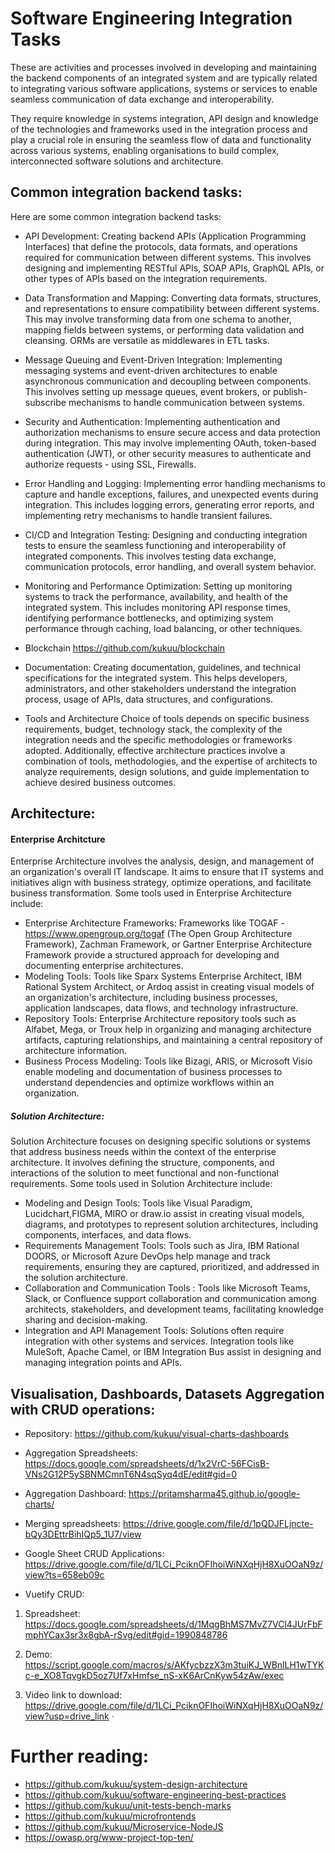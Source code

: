 # Software Engineering Integration Tasks
These are activities and processes involved in developing and maintaining the backend components of an integrated system and are typically related to integrating various software applications, systems or services to enable seamless communication of data exchange and interoperability.

They require knowledge in systems integration, API design and knowledge of the technologies and frameworks used in the integration process and play a crucial role in ensuring the seamless flow of data and functionality across various systems, enabling organisations to build complex, interconnected software solutions and architecture.

## Common integration backend tasks:
Here are some common integration backend tasks: 

- API Development: 
Creating backend APIs (Application Programming Interfaces) that define the protocols, data formats, and operations required for communication between different systems. This involves designing and implementing RESTful APIs, SOAP APIs, GraphQL APIs, or other types of APIs based on the integration requirements.

-  Data Transformation and Mapping:
Converting data formats, structures, and representations to ensure compatibility between different systems. This may involve transforming data from one schema to another, mapping fields between systems, or performing data validation and cleansing. ORMs are versatile as middlewares in ETL tasks.

- Message Queuing and Event-Driven Integration: 
Implementing messaging systems and event-driven architectures to enable asynchronous communication and decoupling between components. This involves setting up message queues, event brokers, or publish-subscribe mechanisms to handle communication between systems.

- Security and Authentication: 
Implementing authentication and authorization mechanisms to ensure secure access and data protection during integration. This may involve implementing OAuth, token-based authentication (JWT), or other security measures to authenticate and authorize requests - using SSL, Firewalls.

- Error Handling and Logging: 
Implementing error handling mechanisms to capture and handle exceptions, failures, and unexpected events during integration. This includes logging errors, generating error reports, and implementing retry mechanisms to handle transient failures.

- CI/CD and Integration Testing: 
Designing and conducting integration tests to ensure the seamless functioning and interoperability of integrated components. This involves testing data exchange, communication protocols, error handling, and overall system behavior.

- Monitoring and Performance Optimization: 
Setting up monitoring systems to track the performance, availability, and health of the integrated system. This includes monitoring API response times, identifying performance bottlenecks, and optimizing system performance through caching, load balancing, or other techniques.

- Blockchain
https://github.com/kukuu/blockchain

- Documentation: 
Creating documentation, guidelines, and technical specifications for the integrated system. This helps developers, administrators, and other stakeholders understand the integration process, usage of APIs, data structures, and configurations.

- Tools and Architecture
Choice of tools depends on specific business requirements, budget, technology stack, the complexity of the integration needs and the specific methodologies or frameworks adopted. Additionally, effective architecture practices involve a combination of tools, methodologies, and the expertise of architects to analyze requirements, design solutions, and guide implementation to achieve desired business outcomes.


## Architecture:

#### Enterprise Architcture
Enterprise Architecture involves the analysis, design, and management of an organization's overall IT landscape. It aims to ensure that IT systems and initiatives align with business strategy, optimize operations, and facilitate business transformation. Some tools used in Enterprise Architecture include:

- Enterprise Architecture Frameworks: Frameworks like TOGAF - https://www.opengroup.org/togaf (The Open Group Architecture Framework), Zachman Framework, or Gartner Enterprise Architecture Framework provide a structured approach for developing and documenting enterprise architectures.
- Modeling Tools: Tools like Sparx Systems Enterprise Architect, IBM Rational System Architect, or Ardoq assist in creating visual models of an organization's architecture, including business processes, application landscapes, data flows, and technology infrastructure.
- Repository Tools: Enterprise Architecture repository tools such as Alfabet, Mega, or Troux help in organizing and managing architecture artifacts, capturing relationships, and maintaining a central repository of architecture information.
- Business Process Modeling: Tools like Bizagi, ARIS, or Microsoft Visio enable modeling and documentation of business processes to understand dependencies and optimize workflows within an organization. 

##### Solution Architecture:
Solution Architecture focuses on designing specific solutions or systems that address business needs within the context of the enterprise architecture. It involves defining the structure, components, and interactions of the solution to meet functional and non-functional requirements. Some tools used in Solution Architecture include:
- Modeling and Design Tools: Tools like Visual Paradigm, Lucidchart,FIGMA, MIRO or draw.io assist in creating visual models, diagrams, and prototypes to represent solution architectures, including components, interfaces, and data flows.
- Requirements Management Tools: Tools such as Jira, IBM Rational DOORS, or Microsoft Azure DevOps help manage and track requirements, ensuring they are captured, prioritized, and addressed in the solution architecture.
- Collaboration and Communication Tools : Tools like Microsoft Teams, Slack, or Confluence support collaboration and communication among architects, stakeholders, and development teams, facilitating knowledge sharing and decision-making.
- Integration and API Management Tools: Solutions often require integration with other systems and services. Integration tools like MuleSoft, Apache Camel, or IBM Integration Bus assist in designing and managing integration points and APIs. 


## Visualisation, Dashboards, Datasets Aggregation with CRUD operations:

- Repository: https://github.com/kukuu/visual-charts-dashboards

- Aggregation Spreadsheets: 
https://docs.google.com/spreadsheets/d/1x2VrC-56FCisB-VNs2G12P5ySBNMCmnT6N4sqSyq4dE/edit#gid=0

- Aggregation Dashboard: 
https://pritamsharma45.github.io/google-charts/

- Merging spreadsheets:   https://drive.google.com/file/d/1pQDJFLjncte-bQy3DEttrBihIQp5_1U7/view

- Google Sheet CRUD Applications: 
https://drive.google.com/file/d/1LCi_PciknOFIhoiWiNXqHjH8XuOOaN9z/view?ts=658eb09c

- Vuetify CRUD:
  
1. Spreadsheet: https://docs.google.com/spreadsheets/d/1MqgBhMS7MvZ7VCl4JUrFbFmphYCax3sr3x8gbA-rSvg/edit#gid=1990848786

2. Demo: https://script.google.com/macros/s/AKfycbzzX3m3tuiKJ_WBnlLH1wTYKc-e_XO8TqvgkD5oz7Uf7xHmfse_nS-xK6ArCnKyw54zAw/exec

3. Video link to download: https://drive.google.com/file/d/1LCi_PciknOFIhoiWiNXqHjH8XuOOaN9z/view?usp=drive_link
ᐧ


# Further reading:
- https://github.com/kukuu/system-design-architecture
- https://github.com/kukuu/software-engineering-best-practices
- https://github.com/kukuu/unit-tests-bench-marks
- https://github.com/kukuu/microfrontends
- https://github.com/kukuu/Microservice-NodeJS
- https://owasp.org/www-project-top-ten/

